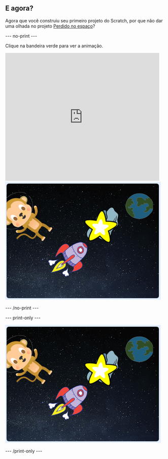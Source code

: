 ## E agora?

Agora que você construiu seu primeiro projeto do Scratch, por que não dar uma olhada no projeto [Perdido no espaço](https://projects.raspberrypi.org/en/projects/lost-in-space?utm_source=pathway&utm_medium=whatnext&utm_campaign=projects)?

\--- no-print \---

Clique na bandeira verde para ver a animação.

<div class="scratch-preview">
  <iframe allowtransparency="true" width="485" height="402" src="https://scratch.mit.edu/projects/embed/276873231/?autostart=false" frameborder="0" scrolling="no"></iframe>
  <img src="images/space-final.png">
</div>

\--- /no-print \---

\--- print-only \---

![Projeto concluído](images/space-final.png)

\--- /print-only \---